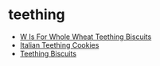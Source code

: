# teething

 * [W Is For Whole Wheat Teething Biscuits](../../index/w/w-is-for-whole-wheat-teething-biscuits-355691.json)
 * [Italian Teething Cookies](../../index/i/italian-teething-cookies.json)
 * [Teething Biscuits](../../index/t/teething-biscuits.json)
